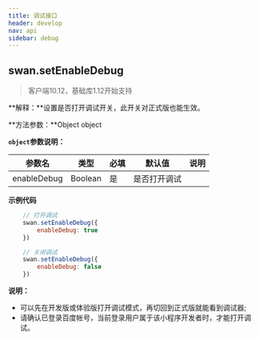 ```yaml
---
title: 调试接口
header: develop
nav: api
sidebar: debug
---
```

## swan.setEnableDebug

> 客户端10.12，基础库1.12开始支持

**解释：**设置是否打开调试开关，此开关对正式版也能生效。

**方法参数：**Object object

**`object`参数说明：**

|参数名 |类型  |必填 | 默认值 |说明|
|---- | ---- | ---- | ----|----|
| enableDebug | Boolean | 是 | 是否打开调试 |

**示例代码**

```js
    // 打开调试
    swan.setEnableDebug({
        enableDebug: true
    })

    // 关闭调试
    swan.setEnableDebug({
        enableDebug: false
    })
```

**说明：**
* 可以先在开发版或体验版打开调试模式，再切回到正式版就能看到调试器;
* 请确认已登录百度帐号，当前登录用户属于该小程序开发者时，才能打开调试。
